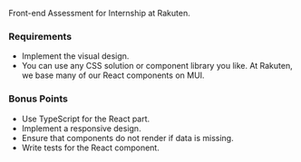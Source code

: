 Front-end Assessment for Internship at Rakuten.
### Requirements
- Implement the visual design.
- You can use any CSS solution or component library you like. At Rakuten, we base many of our React components on MUI.
### Bonus Points
- Use TypeScript for the React part.
- Implement a responsive design.
- Ensure that components do not render if data is missing.
- Write tests for the React component.
